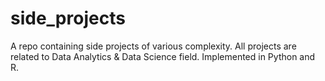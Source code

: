 # side_projects
A repo containing side projects of various complexity. All projects are related to Data Analytics &amp; Data Science field. Implemented in Python and R.
